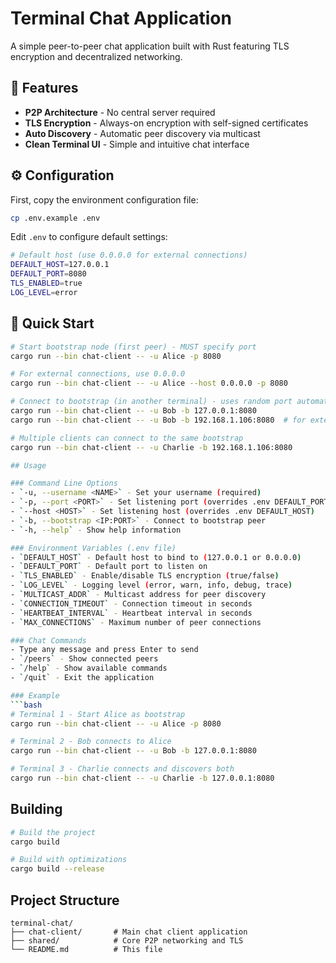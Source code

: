 # Terminal Chat Application

A simple peer-to-peer chat application built with Rust featuring TLS encryption and decentralized networking.

## 🚀 Features

- **P2P Architecture** - No central server required
- **TLS Encryption** - Always-on encryption with self-signed certificates
- **Auto Discovery** - Automatic peer discovery via multicast
- **Clean Terminal UI** - Simple and intuitive chat interface

## ⚙️ Configuration

First, copy the environment configuration file:
```bash
cp .env.example .env
```

Edit `.env` to configure default settings:
```bash
# Default host (use 0.0.0.0 for external connections)
DEFAULT_HOST=127.0.0.1
DEFAULT_PORT=8080
TLS_ENABLED=true
LOG_LEVEL=error
```

## 🚀 Quick Start

```bash
# Start bootstrap node (first peer) - MUST specify port
cargo run --bin chat-client -- -u Alice -p 8080

# For external connections, use 0.0.0.0
cargo run --bin chat-client -- -u Alice --host 0.0.0.0 -p 8080

# Connect to bootstrap (in another terminal) - uses random port automatically
cargo run --bin chat-client -- -u Bob -b 127.0.0.1:8080
cargo run --bin chat-client -- -u Bob -b 192.168.1.106:8080  # for external IP

# Multiple clients can connect to the same bootstrap
cargo run --bin chat-client -- -u Charlie -b 192.168.1.106:8080

## Usage

### Command Line Options
- `-u, --username <NAME>` - Set your username (required)
- `-p, --port <PORT>` - Set listening port (overrides .env DEFAULT_PORT)
- `--host <HOST>` - Set listening host (overrides .env DEFAULT_HOST)
- `-b, --bootstrap <IP:PORT>` - Connect to bootstrap peer
- `-h, --help` - Show help information

### Environment Variables (.env file)
- `DEFAULT_HOST` - Default host to bind to (127.0.0.1 or 0.0.0.0)
- `DEFAULT_PORT` - Default port to listen on
- `TLS_ENABLED` - Enable/disable TLS encryption (true/false)
- `LOG_LEVEL` - Logging level (error, warn, info, debug, trace)
- `MULTICAST_ADDR` - Multicast address for peer discovery
- `CONNECTION_TIMEOUT` - Connection timeout in seconds
- `HEARTBEAT_INTERVAL` - Heartbeat interval in seconds
- `MAX_CONNECTIONS` - Maximum number of peer connections

### Chat Commands
- Type any message and press Enter to send
- `/peers` - Show connected peers
- `/help` - Show available commands
- `/quit` - Exit the application

### Example
```bash
# Terminal 1 - Start Alice as bootstrap
cargo run --bin chat-client -- -u Alice -p 8080

# Terminal 2 - Bob connects to Alice
cargo run --bin chat-client -- -u Bob -b 127.0.0.1:8080

# Terminal 3 - Charlie connects and discovers both
cargo run --bin chat-client -- -u Charlie -b 127.0.0.1:8080
```

## Building

```bash
# Build the project
cargo build

# Build with optimizations
cargo build --release
```

## Project Structure

```
terminal-chat/
├── chat-client/       # Main chat client application
├── shared/            # Core P2P networking and TLS
└── README.md          # This file
